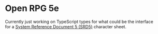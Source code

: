 # Open RPG 5e

Currently just working on TypeScript types for what could be the interface for a [System Reference Document 5 (SRD5)](https://media.wizards.com/2016/downloads/DND/SRD-OGL_V5.1.pdf) character sheet.
